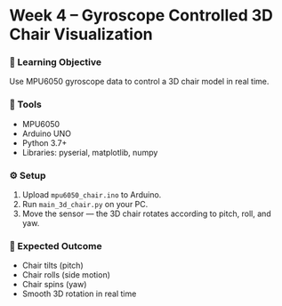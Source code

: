 # Week 4 – Gyroscope Controlled 3D Chair Visualization

### 🎯 Learning Objective
Use MPU6050 gyroscope data to control a 3D chair model in real time.

### 🧰 Tools
- MPU6050
- Arduino UNO
- Python 3.7+
- Libraries: pyserial, matplotlib, numpy

### ⚙️ Setup
1. Upload `mpu6050_chair.ino` to Arduino.
2. Run `main_3d_chair.py` on your PC.
3. Move the sensor — the 3D chair rotates according to pitch, roll, and yaw.

### 🧩 Expected Outcome
- Chair tilts (pitch)
- Chair rolls (side motion)
- Chair spins (yaw)
- Smooth 3D rotation in real time
